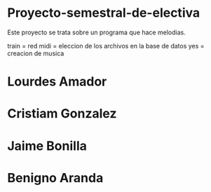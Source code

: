 # Proyecto-semestral-de-electiva

Este proyecto se trata sobre un programa que hace melodias.

train = red 
midi = eleccion de los archivos en la base de datos
yes = creacion de musica

# Lourdes Amador
# Cristiam Gonzalez
# Jaime Bonilla
# Benigno Aranda


